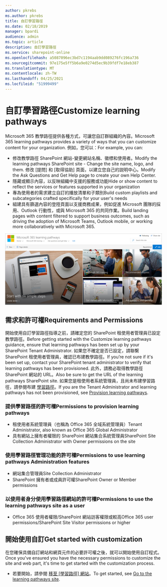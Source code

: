 ```yaml
---
author: pkrebs
ms.author: pkrebs
title: 自訂學習路徑
ms.date: 02/18/2019
manager: bpardi
audience: admin
ms.topic: article
description: 自訂學習路徑
ms.service: sharepoint-online
ms.openlocfilehash: a5087096ec3bd7c1194aab9dd089276fc196a736
ms.sourcegitcommit: 97e175e5ff5b6a9e0274d5ec9b39fdf7e18eb387
ms.translationtype: MT
ms.contentlocale: zh-TW
ms.lasthandoff: 04/25/2021
ms.locfileid: "51999499"
---
```

# <a name="customize-learning-pathways"></a><span data-ttu-id="61d3f-103">自訂學習路徑</span><span class="sxs-lookup"><span data-stu-id="61d3f-103">Customize learning pathways</span></span>

<span data-ttu-id="61d3f-104">Microsoft 365 教學路徑提供各種方式，可讓您自訂群組織的內容。</span><span class="sxs-lookup"><span data-stu-id="61d3f-104">Microsoft 365 learning pathways provides a variety of ways that you can customize content for your organization.</span></span> <span data-ttu-id="61d3f-105">例如，您可以：</span><span class="sxs-lookup"><span data-stu-id="61d3f-105">For example, you can:</span></span>  
- <span data-ttu-id="61d3f-106">修改教學路徑 SharePoint 網站-變更網站名稱、徽標和使用者。</span><span class="sxs-lookup"><span data-stu-id="61d3f-106">Modify the learning pathways SharePoint site - Change the site name, logo, and them.</span></span> <span data-ttu-id="61d3f-107">修改 [提問] 和 [取得協助] 頁面，以建立您自己的説明中心。</span><span class="sxs-lookup"><span data-stu-id="61d3f-107">Modify the Ask Questions and Get Help page to create your own Help Center.</span></span> 
- <span data-ttu-id="61d3f-108">隱藏或顯示內容，以反映組織中支援的服務或功能</span><span class="sxs-lookup"><span data-stu-id="61d3f-108">Hide or show content to reflect the services or features supported in your organization</span></span> 
- <span data-ttu-id="61d3f-109">專為使用者的需求建立自訂的播放清單和子類別</span><span class="sxs-lookup"><span data-stu-id="61d3f-109">Build custom playlists and subcategories crafted specifically for your user's needs</span></span>
- <span data-ttu-id="61d3f-110">組建具有篩選內容的登陸頁面以支援商務成果，例如促進 Microsoft 團隊的採用、Outlook 行動性，或與 Microsoft 365 的共同作業。</span><span class="sxs-lookup"><span data-stu-id="61d3f-110">Build landing pages with content filtered to support business outcomes, such as driving the adoption of Microsoft Teams, Outlook mobile, or working more collaboratively with Microsoft 365.</span></span>

![一般 Microsoft 學習路徑相片集合。](media/cg-introducing.png)

## <a name="requirements-and-permissions"></a><span data-ttu-id="61d3f-112">需求和許可權</span><span class="sxs-lookup"><span data-stu-id="61d3f-112">Requirements and Permissions</span></span>

<span data-ttu-id="61d3f-113">開始使用自訂學習路徑指導之前，請確定您的 SharePoint 租使用者管理員已設定教學路徑。</span><span class="sxs-lookup"><span data-stu-id="61d3f-113">Before getting started with the Customize learning pathways guidance, ensure that learning pathways has been set up by your SharePoint Tenant Administrator.</span></span> <span data-ttu-id="61d3f-114">如果您不確定是否已設定，請聯繫 SharePoint 租使用者管理員，確認已布建教學路徑。</span><span class="sxs-lookup"><span data-stu-id="61d3f-114">If you’re not sure if it's been set up, contact your SharePoint tenant administrator to verify that learning pathways has been provisioned.</span></span> <span data-ttu-id="61d3f-115">此外，請務必取得教學路徑 SharePoint 網站的 URL。</span><span class="sxs-lookup"><span data-stu-id="61d3f-115">Also be sure to get the URL of the learning pathways SharePoint site.</span></span> <span data-ttu-id="61d3f-116">如果您是租使用者系統管理員，且尚未布建學習路徑，請參閱布建 [學習路徑](custom_provision.md)。</span><span class="sxs-lookup"><span data-stu-id="61d3f-116">If you are the Tenant Administrator and learning pathways has not been provisioned, see [Provision learning pathways](custom_provision.md).</span></span> 

### <a name="permissions-to-provision-learning-pathways"></a><span data-ttu-id="61d3f-117">提供學習路徑的許可權</span><span class="sxs-lookup"><span data-stu-id="61d3f-117">Permissions to provision learning pathways</span></span>

- <span data-ttu-id="61d3f-118">租使用者系統管理員（也稱為 Office 365 全域系統管理員）</span><span class="sxs-lookup"><span data-stu-id="61d3f-118">Tenant Administrator, also known as Office 365 Global Administrator</span></span>
- <span data-ttu-id="61d3f-119">具有網站上擁有者權限的 SharePoint 網站集合系統管理員</span><span class="sxs-lookup"><span data-stu-id="61d3f-119">SharePoint Site Collection Administrator with Owner permissions on the site</span></span>

### <a name="permissions-to-use-learning-pathways-administration-features"></a><span data-ttu-id="61d3f-120">使用學習路徑管理功能的許可權</span><span class="sxs-lookup"><span data-stu-id="61d3f-120">Permissions to use learning pathways Administration features</span></span>

- <span data-ttu-id="61d3f-121">網站集合管理員</span><span class="sxs-lookup"><span data-stu-id="61d3f-121">Site Collection Administrator</span></span>
- <span data-ttu-id="61d3f-122">SharePoint 擁有者或成員許可權</span><span class="sxs-lookup"><span data-stu-id="61d3f-122">SharePoint Owner or Member permissions</span></span>

### <a name="permissions-to-use-the-learning-pathways-site-as-a-user"></a><span data-ttu-id="61d3f-123">以使用者身分使用學習路徑網站的許可權</span><span class="sxs-lookup"><span data-stu-id="61d3f-123">Permissions to use the learning pathways site as a user</span></span>

- <span data-ttu-id="61d3f-124">Office 365 使用者權限/SharePoint 網站訪客權限或較高</span><span class="sxs-lookup"><span data-stu-id="61d3f-124">Office 365 user permissions/SharePoint Site Visitor permissions or higher</span></span>

## <a name="get-started-with-customization"></a><span data-ttu-id="61d3f-125">開始使用自訂</span><span class="sxs-lookup"><span data-stu-id="61d3f-125">Get started with customization</span></span>
<span data-ttu-id="61d3f-126">在您確保具備自訂網站和網頁元件的必要許可權之後，就可以開始使用自訂程式。</span><span class="sxs-lookup"><span data-stu-id="61d3f-126">Once you've ensured you have the necessary permissions to customize the site and web part, it's time to get started with the customization process.</span></span> 

- <span data-ttu-id="61d3f-127">若要開始，請參閱 [移至 [學習路徑] 網站](custom_goto.md)。</span><span class="sxs-lookup"><span data-stu-id="61d3f-127">To get started, see [Go to the learning pathways site](custom_goto.md).</span></span>